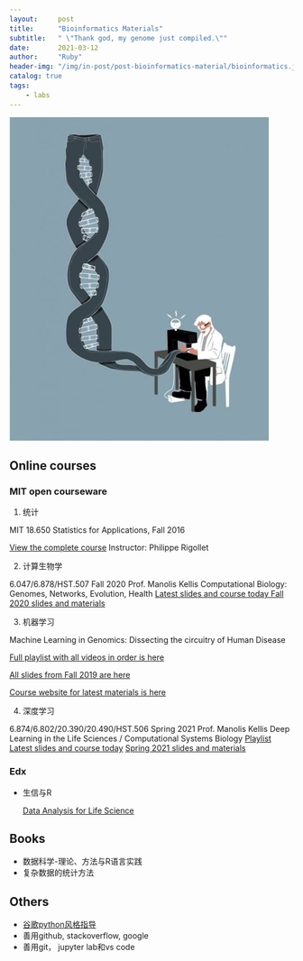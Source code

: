 ```yaml
---
layout:     post
title:      "Bioinformatics Materials"
subtitle:   " \"Thank god, my genome just compiled.\""
date:       2021-03-12
author:     "Ruby"
header-img: "/img/in-post/post-bioinformatics-material/bioinformatics.jpg"
catalog: true
tags:
    - labs
---
```


![bioinformatics](/img/in-post/post-bioinformatics-materials/bioinformatics.jpg)

## Online courses

### MIT open courseware

1.  统计

   MIT 18.650 Statistics for Applications, Fall 2016 

   [View the complete course](https://ocw.mit.edu/courses/mathematics/18-650-statistics-for-applications-fall-2016/) 
   Instructor: Philippe Rigollet 

2.  计算生物学

   6.047/6.878/HST.507 Fall 2020 Prof. Manolis Kellis 
   Computational Biology: Genomes, Networks, Evolution, Health 
   [Latest slides and course today ](http://stellar.mit.edu/S/course/6/fa20/6.047) 
   [Fall 2020 slides and materials](http://stellar.mit.edu/S/course/6/fa20/6.047/materials.html) 

3.  机器学习

   Machine Learning in Genomics: Dissecting the circuitry of Human Disease  

   [Full playlist with all videos in order is here](https://www.youtube.com/playlist?list=PLypiXJdtIca6U5uQOCHjP9Op3gpa177fK) 

   [All slides from Fall 2019 are here](https://stellar.mit.edu/S/course/6/fa19/6.047/materials.html) 

   [Course website for latest materials is here](http://stellar.mit.edu/S/course/6/fa20/6.047/) 

4.  深度学习

   6.874/6.802/20.390/20.490/HST.506 Spring 2021 Prof. Manolis Kellis 
   Deep Learning in the Life Sciences / Computational Systems Biology 
   [Playlist](https://youtube.com/playlist?list=PLypiXJdtIca5sxV7aE3-PS9fYX3vUdIOX) 
   [Latest slides and course today](https://mit6874.github.io/) 
   [Spring 2021 slides and materials](https://canvas.mit.edu/courses/7499) 

### Edx

- 生信与R 

  [Data Analysis for Life Science](https://courses.edx.org/dashboard/programs/e15999cc-51c8-4be0-a482-9d67b4626250/)

## Books

- 数据科学-理论、方法与R语言实践 
- 复杂数据的统计方法

## Others

- [谷歌python风格指导](https://google.github.io/styleguide/pyguide.html)
- 善用github, stackoverflow, google
- 善用git， jupyter lab和vs code

